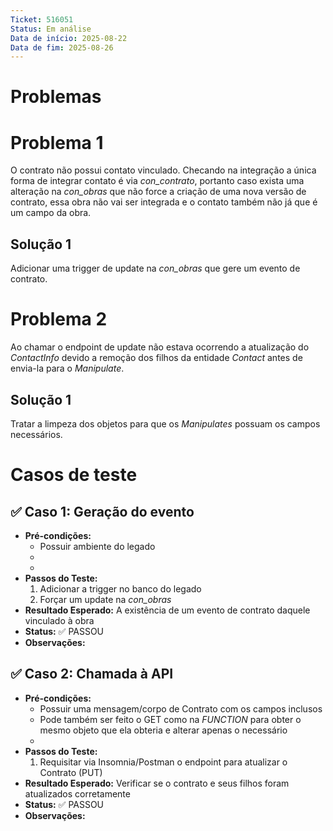 ```yaml
---
Ticket: 516051
Status: Em análise
Data de início: 2025-08-22
Data de fim: 2025-08-26
---
```

# Problemas
# Problema 1
O contrato não possui contato vinculado. Checando na integração a única forma de integrar contato é via *con_contrato*, portanto caso exista uma alteração na *con_obras* que não force a criação de uma nova versão de contrato, essa obra não vai ser integrada e o contato também não já que é um campo da obra.
## Solução 1
Adicionar uma trigger de update na *con_obras* que gere um evento de contrato.

# Problema 2
Ao chamar o endpoint de update não estava ocorrendo a atualização do *ContactInfo* devido a remoção dos filhos da entidade *Contact* antes de envia-la para o *Manipulate*.
## Solução 1
Tratar a limpeza dos objetos para que os *Manipulates* possuam os campos necessários.

# Casos de teste

## ✅ Caso 1: Geração do evento

- **Pré-condições:**
    - Possuir ambiente do legado
    - 
    - 
- **Passos do Teste:**
    1. Adicionar a trigger no banco do legado
    2. Forçar um update na *con_obras*
- **Resultado Esperado:** A existência de um evento de contrato daquele vinculado à obra
- **Status:** ✅ PASSOU
- **Observações:** 

## ✅ Caso 2: Chamada à API

- **Pré-condições:**
    - Possuir uma mensagem/corpo de Contrato com os campos inclusos
    - Pode também ser feito o GET como na *FUNCTION* para obter o mesmo objeto que ela obteria e alterar apenas o necessário
    - 
- **Passos do Teste:**
    1. Requisitar via Insomnia/Postman o endpoint para atualizar o Contrato (PUT)
- **Resultado Esperado:** Verificar se o contrato e seus filhos foram atualizados corretamente
- **Status:** ✅ PASSOU
- **Observações:** 

